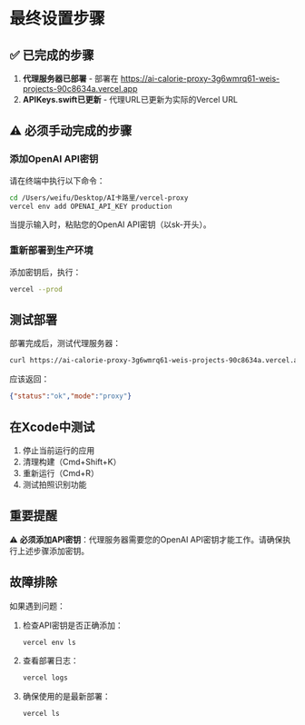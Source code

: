 # 最终设置步骤

## ✅ 已完成的步骤

1. **代理服务器已部署** - 部署在 https://ai-calorie-proxy-3g6wmrq61-weis-projects-90c8634a.vercel.app
2. **APIKeys.swift已更新** - 代理URL已更新为实际的Vercel URL

## ⚠️ 必须手动完成的步骤

### 添加OpenAI API密钥

请在终端中执行以下命令：

```bash
cd /Users/weifu/Desktop/AI卡路里/vercel-proxy
vercel env add OPENAI_API_KEY production
```

当提示输入时，粘贴您的OpenAI API密钥（以sk-开头）。

### 重新部署到生产环境

添加密钥后，执行：

```bash
vercel --prod
```

## 测试部署

部署完成后，测试代理服务器：

```bash
curl https://ai-calorie-proxy-3g6wmrq61-weis-projects-90c8634a.vercel.app/api/health
```

应该返回：
```json
{"status":"ok","mode":"proxy"}
```

## 在Xcode中测试

1. 停止当前运行的应用
2. 清理构建（Cmd+Shift+K）
3. 重新运行（Cmd+R）
4. 测试拍照识别功能

## 重要提醒

⚠️ **必须添加API密钥**：代理服务器需要您的OpenAI API密钥才能工作。请确保执行上述步骤添加密钥。

## 故障排除

如果遇到问题：

1. 检查API密钥是否正确添加：
   ```bash
   vercel env ls
   ```

2. 查看部署日志：
   ```bash
   vercel logs
   ```

3. 确保使用的是最新部署：
   ```bash
   vercel ls
   ```